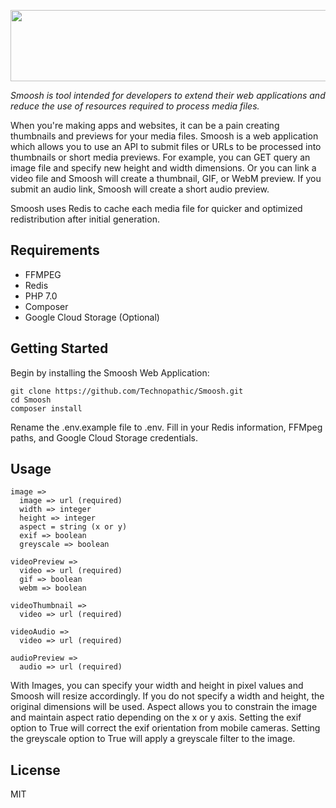 <p align="center">
  <img width="573" height="114" src="http://h4z.it/Image/f659ca_Smoosh.png">
</p>

*Smoosh is tool intended for developers to extend their web applications and reduce the use of resources required to process media files.*

When you're making apps and websites, it can be a pain creating thumbnails and previews for your media files. Smoosh is a web application which allows you to use an API to submit files or URLs to be processed into thumbnails or short media previews. For example, you can GET query an image file and specify new height and width dimensions. Or you can link a video file and Smoosh will create a thumbnail, GIF, or WebM preview. If you submit an audio link, Smoosh will create a short audio preview.

Smoosh uses Redis to cache each media file for quicker and optimized redistribution after initial generation.

## Requirements
* FFMPEG
* Redis
* PHP 7.0
* Composer
* Google Cloud Storage (Optional)

## Getting Started
Begin by installing the Smoosh Web Application:
```
git clone https://github.com/Technopathic/Smoosh.git
cd Smoosh
composer install
```

Rename the .env.example file to .env. Fill in your Redis information, FFMpeg paths, and Google Cloud Storage credentials. 

## Usage
```
image =>
  image => url (required)
  width => integer
  height => integer
  aspect = string (x or y)
  exif => boolean
  greyscale => boolean
```

```
videoPreview =>
  video => url (required)
  gif => boolean
  webm => boolean

videoThumbnail =>
  video => url (required)

videoAudio =>
  video => url (required)
```

```
audioPreview =>
  audio => url (required)
```

With Images, you can specify your width and height in pixel values and Smoosh will resize accordingly. If you do not specify a width and height, the original dimensions will be used. Aspect allows you to constrain the image and maintain aspect ratio depending on the x or y axis. Setting the exif option to True will correct the exif orientation from mobile cameras. Setting the greyscale option to True will apply a greyscale filter to the image.

## License
MIT